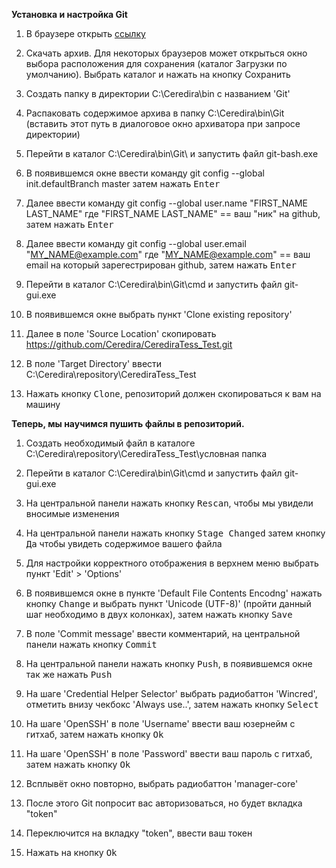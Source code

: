 **Установка и настройка Git**

1. В браузере открыть [ссылку](https://github.com/git-for-windows/git/releases/download/v2.35.1.windows.2/PortableGit-2.35.1.2-64-bit.7z.exe)

2. Скачать архив. Для некоторых браузеров может открыться окно выбора расположения для сохранения (каталог Загрузки по умолчанию). Выбрать каталог и нажать на кнопку Сохранить

3. Создать папку в директории C:\Ceredira\bin с названием 'Git'

4. Распаковать содержимое архива в папку C:\Ceredira\bin\Git (вставить этот путь в диалоговое окно архиватора при запросе директории)

5. Перейти в каталог C:\Ceredira\bin\Git\ и запустить файл git-bash.exe

6. В появившемся окне ввести команду git config --global init.defaultBranch master затем нажать <kbd>Enter</kbd>

7. Далее ввести команду git config --global user.name "FIRST_NAME LAST_NAME" где "FIRST_NAME LAST_NAME" == ваш "ник" на github, затем нажать <kbd>Enter</kbd>

9. Далее ввести команду git config --global user.email "MY_NAME@example.com" где "MY_NAME@example.com" == ваш email на который зарегестрирован github, затем нажать <kbd>Enter</kbd>

13. Перейти в каталог C:\Ceredira\bin\Git\cmd и запустить файл git-gui.exe

14. В появившемся окне выбрать пункт 'Clone existing repository'

15. Далее в поле 'Source Location' скопировать https://github.com/Ceredira/CerediraTess_Test.git

16. В поле 'Target Directory' ввести C:\Ceredira\repository\CerediraTess_Test

17. Нажать кнопку <kbd>Clone</kbd>, репозиторий должен скопироваться к вам на машину

**Теперь, мы научимся пушить файлы в репозиторий.**

1. Создать необходимый файл в каталоге C:\Ceredira\repository\CerediraTess_Test\условная папка

2. Перейти в каталог C:\Ceredira\bin\Git\cmd и запустить файл git-gui.exe

3. На центральной панели нажать кнопку <kbd>Rescan</kbd>, чтобы мы увидели вносимые изменения

4. На центральной панели нажать кнопку <kbd>Stage Changed</kbd> затем кнопку <kbd>Да</kbd> чтобы увидеть содержимое вашего файла

5. Для настройки корректного отображения в верхнем меню выбрать пункт 'Edit' > 'Options'

6. В появившемся окне в пункте 'Default File Contents Encodng' нажать кнопку <kbd>Change</kbd> и выбрать пункт 'Unicode (UTF-8)' (пройти данный шаг необходимо в двух колонках), затем нажать кнопку <kbd>Save</kbd>

7. В поле 'Commit message' ввести комментарий, на центральной панели нажать кнопку <kbd>Commit</kbd>

8. На центральной панели нажать кнопку <kbd>Push</kbd>, в появившемся окне так же нажать <kbd>Push</kbd>

9. На шаге 'Credential Helper Selector' выбрать радиобаттон 'Wincred', отметить внизу чекбокс 'Always use..', затем нажать кнопку <kbd>Select</kbd>

10. На шаге 'OpenSSH' в поле 'Username' ввести ваш юзернейм с гитхаб, затем нажать кнопку <kbd>Ok</kbd>

11. На шаге 'OpenSSH' в поле 'Password' ввести ваш пароль с гитхаб, затем нажать кнопку <kbd>Ok</kbd>

12. Всплывёт окно повторно, выбрать радиобаттон 'manager-core'

13. После этого Git попросит вас авторизоваться, но будет вкладка "token" 

14. Переключится на вкладку "token", ввести ваш токен

15. Нажать на кнопку <kbd>Ok</kbd>